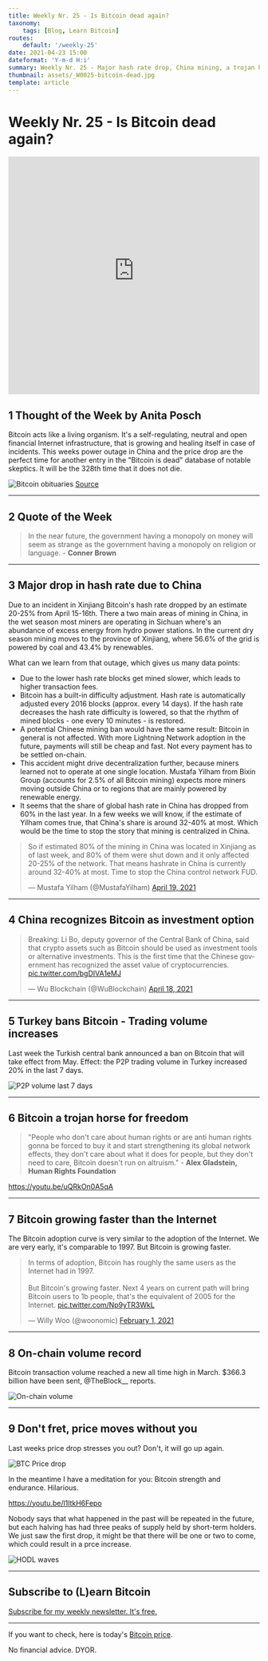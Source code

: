 ```yaml
---
title: Weekly Nr. 25 - Is Bitcoin dead again?
taxonomy:
    tags: [Blog, Learn Bitcoin]
routes:
    default: '/weekly-25'
date: 2021-04-23 15:00
dateformat: 'Y-m-d H:i'
summary: Weekly Nr. 25 - Major hash rate drop, China mining, a trojan horse for freedom, trading volume in Turkey increases, Bitcoin growing faster than the Internet, on-chain volume new record, price drops
thumbnail: assets/_W0025-bitcoin-dead.jpg
template: article
---
```


# Weekly Nr. 25 - Is Bitcoin dead again?

<iframe width="100%" height="476" src="https://www.youtube-nocookie.com/embed/JCtbmOt9fDE" title="YouTube video player" frameborder="0" allow="accelerometer; autoplay; clipboard-write; encrypted-media; gyroscope; picture-in-picture; web-share" referrerpolicy="strict-origin-when-cross-origin" allowfullscreen></iframe>

## 1 Thought of the Week by Anita Posch
Bitcoin acts like a living organism. It's a self-regulating, neutral and open financial Internet infrastructure, that is growing and healing itself in case of incidents. This weeks power outage in China and the price drop are the perfect time for another entry in the "Bitcoin is dead" database of notable skeptics. It will be the 328th time that it does not die.

![Bitcoin obituaries](assets/_W0025-bitcoin-dead.jpg) [Source](https://twitter.com/jerryxfeng)

---
## 2 Quote of the Week
> In the near future, the government having a monopoly on money will seem as strange as the government having a monopoly on religion or language. - **Conner Brown**

---
## 3 Major drop in hash rate due to China
Due to an incident in Xinjiang Bitcoin's hash rate dropped by an estimate 20-25% from April 15-16th. There a two main areas of mining in China, in the wet season most miners are operating in Sichuan where's an abundance of excess energy from hydro power stations. In the current dry season mining moves to the province of Xinjiang, where 56.6% of the grid is powered by coal and 43.4% by renewables. 

What can we learn from that outage, which gives us many data points:
* Due to the lower hash rate blocks get mined slower, which leads to higher transaction fees.
* Bitcoin has a built-in difficulty adjustment. Hash rate is automatically adjusted every 2016 blocks (approx. every 14 days). If the hash rate decreases the hash rate difficulty is lowered, so that the rhythm of mined blocks - one every 10 minutes - is restored.
* A potential Chinese mining ban would have the same result: Bitcoin in general is not affected. With more Lightning Network adoption in the future, payments will still be cheap and fast. Not every payment has to be settled on-chain. 
* This accident might drive decentralization further, because miners learned not to operate at one single location. Mustafa Yilham from Bixin Group (accounts for 2.5% of all Bitcoin mining) expects more miners moving outside China or to regions that are mainly powered by renewable energy.
* It seems that the share of global hash rate in China has dropped from 60% in the last year. In a few weeks we will know, if the estimate of Yilham comes true, that China's share is around 32-40% at most. Which would be the time to stop the story that mining is centralized in China.

<blockquote class="twitter-tweet"><p lang="en" dir="ltr">So if estimated 80% of the mining in China was located in Xinjiang as of last week, and 80% of them were shut down and it only affected 20-25% of the network. That means hashrate in China is currently around 32-40% at most. Time to stop the China control network FUD.</p>&mdash; Mustafa Yilham (@MustafaYilham) <a href="https://twitter.com/MustafaYilham/status/1384278277179674626?ref_src=twsrc%5Etfw">April 19, 2021</a></blockquote> <script async src="https://platform.twitter.com/widgets.js" charset="utf-8"></script>

---
## 4 China recognizes Bitcoin as investment option

<blockquote class="twitter-tweet"><p lang="en" dir="ltr">Breaking: Li Bo, deputy governor of the Central Bank of China, said that crypto assets such as Bitcoin should be used as investment tools or alternative investments. This is the first time that the Chinese government has recognized the asset value of cryptocurrencies. <a href="https://t.co/bgDIVA1eMJ">pic.twitter.com/bgDIVA1eMJ</a></p>&mdash; Wu Blockchain (@WuBlockchain) <a href="https://twitter.com/WuBlockchain/status/1383798033679224836?ref_src=twsrc%5Etfw">April 18, 2021</a></blockquote> <script async src="https://platform.twitter.com/widgets.js" charset="utf-8"></script>

---
## 5 Turkey bans Bitcoin - Trading volume increases
Last week the Turkish central bank announced a ban on Bitcoin that will take effect from May. Effect: the P2P trading volume in Turkey increased 20% in the last 7 days.

![P2P volume last 7 days](assets/_W0025-turkey-p2p-volume.png)

---
## 6 Bitcoin a trojan horse for freedom

> "People who don't care about human rights or are anti human rights gonna be forced to buy it and start strengthening its global network effects, they don't care about what it does for people, but they don't need to care, Bitcoin doesn't run on altruism." - **Alex Gladstein, Human Rights Foundation**

https://youtu.be/uQRkOn0A5qA

---
## 7 Bitcoin growing faster than the Internet

The Bitcoin adoption curve is very similar to the adoption of the Internet. We are very early, it's comparable to 1997. But Bitcoin is growing faster.

<blockquote class="twitter-tweet"><p lang="en" dir="ltr">In terms of adoption, Bitcoin has roughly the same users as the Internet had in 1997.<br><br>But Bitcoin&#39;s growing faster. Next 4 years on current path will bring Bitcoin users to 1b people, that&#39;s the equivalent of 2005 for the Internet. <a href="https://t.co/Np9yTR3WkL">pic.twitter.com/Np9yTR3WkL</a></p>&mdash; Willy Woo (@woonomic) <a href="https://twitter.com/woonomic/status/1356310219215699968?ref_src=twsrc%5Etfw">February 1, 2021</a></blockquote> <script async src="https://platform.twitter.com/widgets.js" charset="utf-8"></script>

---
## 8 On-chain volume record
Bitcoin transaction volume reached a new all time high in March. $366.3 billion have been sent, @TheBlock__ reports. 

![On-chain volume](assets/_W0025-onchain-volume.jpg)

---
## 9 Don't fret, price moves without you
Last weeks price drop stresses you out? Don't, it will go up again. 

![BTC Price drop](assets/_W0025-price-drop.png)

In the meantime I have a meditation for you: Bitcoin strength and endurance. Hilarious.

https://youtu.be/l1ltkH6Fepo 

Nobody says that what happened in the past will be repeated in the future, but each halving has had three peaks of supply held by short-term holders. We just saw the first drop, it might be that there will be one or two to come, which could result in a prce increase.

![HODL waves](assets/_W0025-HODL-waves.jpg)

---
## Subscribe to (L)earn Bitcoin

[Subscribe for my weekly newsletter. It's free.](https://anita.link/weekly)

---

If you want to check, here is today's [Bitcoin price](https://www.coingecko.com/en/coins/bitcoin).

No financial advice. DYOR.